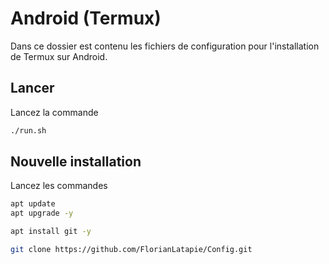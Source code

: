 # Android (Termux)

Dans ce dossier est contenu les fichiers de configuration pour l'installation de Termux sur Android.

## Lancer

Lancez la commande

```sh
./run.sh 
```

## Nouvelle installation

Lancez les commandes

```sh
apt update
apt upgrade -y

apt install git -y

git clone https://github.com/FlorianLatapie/Config.git
```
